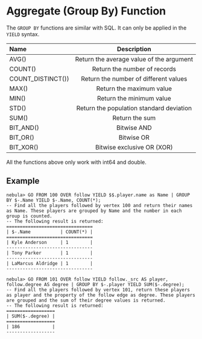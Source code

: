 # Aggregate (Group By) Function

The `GROUP BY` functions are similar with SQL. It can only be applied in the `YIELD` syntax.

|Name | Description |
|:----|:----:|
| AVG() | Return the average value of the argument |
| COUNT() | Return the number of records |
| COUNT_DISTINCT()) | Return the number of different values |
| MAX() | Return the maximum value |
| MIN() | Return the minimum value |
| STD() | Return the population standard deviation |
| SUM() | Return the sum |
| BIT_AND()      |   Bitwise AND |
| BIT_OR()        |   Bitwise OR |
| BIT_XOR()     |   Bitwise exclusive OR (XOR) |

All the functions above only work with int64 and double.

## Example

```ngql
nebula> GO FROM 100 OVER follow YIELD $$.player.name as Name | GROUP BY $-.Name YIELD $-.Name, COUNT(*);
-- Find all the players followed by vertex 100 and return their names as Name. These players are grouped by Name and the number in each group is counted.
-- The following result is returned:
================================
| $-.Name           | COUNT(*) |
================================
| Kyle Anderson     | 1        |
--------------------------------
| Tony Parker       | 1        |
--------------------------------
| LaMarcus Aldridge | 1        |
--------------------------------

nebula> GO FROM 101 OVER follow YIELD follow._src AS player, follow.degree AS degree | GROUP BY $-.player YIELD SUM($-.degree);
-- Find all the players followed by vertex 101, return these players as player and the property of the follow edge as degree. These players are grouped and the sum of their degree values is returned.
-- The following result is returned:
==================
| SUM($-.degree) |
==================
| 186            |
------------------
```
